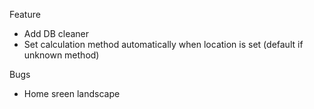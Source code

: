Feature

- Add DB cleaner
- Set calculation method automatically when location is set (default if unknown method) 

Bugs

- Home sreen landscape